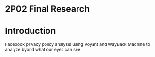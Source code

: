 # 2P02 Final Research

# Introduction
Facebook privacy policy analysis using Voyant and WayBack Machine to analyze byond what our eyes can see.
